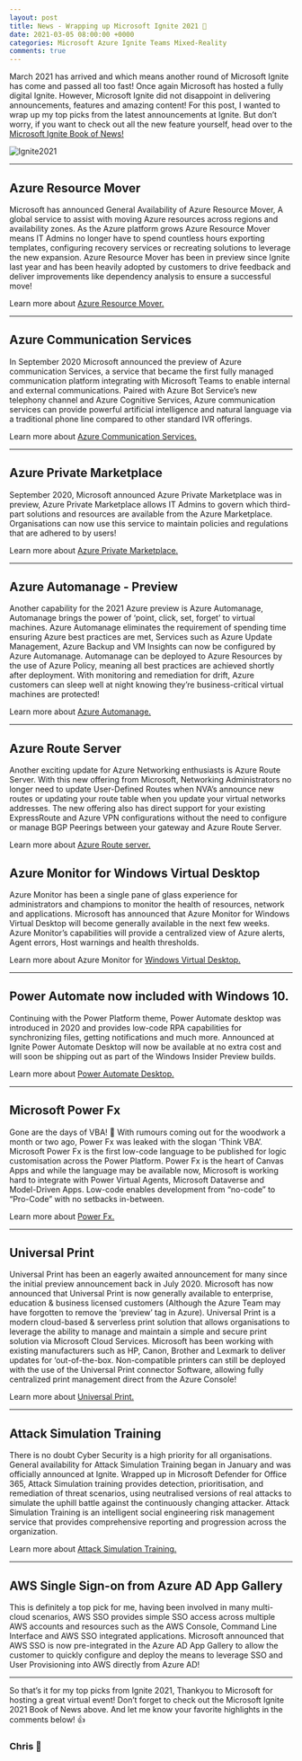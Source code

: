 ```yaml
---
layout: post
title: News - Wrapping up Microsoft Ignite 2021 🙌
date: 2021-03-05 08:00:00 +0000
categories: Microsoft Azure Ignite Teams Mixed-Reality
comments: true
---
```


March 2021 has arrived and which means another round of Microsoft Ignite has come and passed all too fast! Once again Microsoft has hosted a fully digital Ignite. However, Microsoft Ignite did not disappoint in delivering announcements, features and amazing content! For this post, I wanted to wrap up my top picks from the latest announcements at Ignite. But don’t worry, if you want to check out all the new feature yourself, head over to the [Microsoft Ignite Book of News!](https://news.microsoft.com/ignite-march-2021-book-of-news/?_lrsc=9e87c11a-b95f-4035-8e10-a54ad7442a35)

![Ignite2021](/assets/03/Microsoft-Ignite-Logo.png)

<hr>

## Azure Resource Mover 
Microsoft has announced General Availability of Azure Resource Mover, A global service to assist with moving Azure resources across regions and availability zones. As the Azure platform grows Azure Resource Mover means IT Admins no longer have to spend countless hours exporting templates, configuring recovery services or recreating solutions to leverage the new expansion. Azure Resource Mover has been in preview since Ignite last year and has been heavily adopted by customers to drive feedback and deliver improvements like dependency analysis to ensure a successful move! 

Learn more about [Azure Resource Mover.](https://docs.microsoft.com/en-us/azure/resource-mover/overview)

<hr>

## Azure Communication Services
In September 2020 Microsoft announced the preview of Azure communication Services, a service that became the first fully managed communication platform integrating with Microsoft Teams to enable internal and external communications. Paired with Azure Bot Service’s new telephony channel and Azure Cognitive Services, Azure communication services can provide powerful artificial intelligence and natural language via a traditional phone line compared to other standard IVR offerings.

Learn more about [Azure Communication Services.](https://docs.microsoft.com/en-us/azure/communication-services/overview)

<hr>

## Azure Private Marketplace
September 2020, Microsoft announced Azure Private Marketplace was in preview, Azure Private Marketplace allows IT Admins to govern which third-part solutions and resources are available from the Azure Marketplace. Organisations can now use this service to maintain policies and regulations that are adhered to by users!

Learn more about [Azure Private Marketplace.](https://docs.microsoft.com/en-us/marketplace/create-manage-private-azure-marketplace)

<hr>

## Azure Automanage - Preview
Another capability for the 2021 Azure preview is Azure Automanage, Automanage brings the power of ‘point, click, set, forget’ to virtual machines. Azure Automanage eliminates the requirement of spending time ensuring Azure best practices are met, Services such as Azure Update Management, Azure Backup and VM Insights can now be configured by Azure Automanage. Automanage can be deployed to Azure Resources by the use of Azure Policy, meaning all best practices are achieved shortly after deployment. With monitoring and remediation for drift, Azure customers can sleep well at night knowing they’re business-critical virtual machines are protected! 

Learn more about [Azure Automanage.](https://docs.microsoft.com/en-gb/azure/automanage/automanage-virtual-machines)

<hr>

## Azure Route Server 
Another exciting update for Azure Networking enthusiasts is Azure Route Server. With this new offering from Microsoft, Networking Administrators no longer need to update User-Defined Routes when NVA’s announce new routes or updating your route table when you update your virtual networks addresses. The new offering also has direct support for your existing  ExpressRoute and Azure VPN configurations without the need to configure or manage BGP Peerings between your gateway and Azure Route Server.

Learn more about [Azure Route server.](https://docs.microsoft.com/en-us/azure/route-server)

## Azure Monitor for Windows Virtual Desktop
Azure Monitor has been a single pane of glass experience for administrators and champions to monitor the health of resources, network and applications. Microsoft has announced that Azure Monitor for Windows Virtual Desktop will become generally available in the next few weeks. Azure Monitor’s capabilities will provide a centralized view of Azure alerts, Agent errors, Host warnings and health thresholds. 

Learn more about Azure Monitor for [Windows Virtual Desktop.](https://docs.microsoft.com/en-us/azure/virtual-desktop/azure-monitor)

<hr>

## Power Automate now included with Windows 10. 
Continuing with the Power Platform theme, Power Automate desktop was introduced in 2020 and provides low-code RPA capabilities for synchronizing files, getting notifications and much more. Announced at Ignite Power Automate Desktop will now be available at no extra cost and will soon be shipping out as part of the Windows Insider Preview builds.

Learn more about [Power Automate Desktop.](https://flow.microsoft.com/en-us/blog/automate-tasks-with-power-automate-desktop-for-windows-10-no-additional-cost)

<hr>

## Microsoft Power Fx 
Gone are the days of VBA! 🎉 
With rumours coming out for the woodwork a month or two ago, Power Fx was leaked with the slogan ‘Think VBA’. Microsoft Power Fx is the first low-code language to be published for logic customisation across the Power Platform. Power Fx is the heart of Canvas Apps and while the language may be available now, Microsoft is working hard to integrate with Power Virtual Agents, Microsoft Dataverse and Model-Driven Apps. Low-code enables development from “no-code” to “Pro-Code” with no setbacks in-between. 

Learn more about [Power Fx.](https://powerapps.microsoft.com/en-us/blog/what-is-microsoft-power-fx)

<hr>

## Universal Print
Universal Print has been an eagerly awaited announcement for many since the initial preview announcement back in July 2020. Microsoft has now announced that Universal Print is now generally available to enterprise, education & business licensed customers (Although the Azure Team may have forgotten to remove the ‘preview’ tag in Azure). Universal Print is a modern cloud-based & serverless print solution that allows organisations to leverage the ability to manage and maintain a simple and secure print solution via Microsoft Cloud Services. Microsoft has been working with existing manufacturers such as HP, Canon, Brother and Lexmark to deliver updates for ‘out-of-the-box. Non-compatible printers can still be deployed with the use of the Universal Print connector Software, allowing fully centralized print management direct from the Azure Console! 

Learn more about [Universal Print.](https://docs.microsoft.com/en-us/universal-print/fundamentals/universal-print-whatis) 

<hr>

## Attack Simulation Training 
There is no doubt Cyber Security is a high priority for all organisations. General availability for Attack Simulation Training began in January and was officially announced at Ignite. Wrapped up in Microsoft Defender for Office 365, Attack Simulation training provides detection, prioritisation, and remediation of threat scenarios, using neutralised versions of real attacks to simulate the uphill battle against the continuously changing attacker. Attack Simulation Training is an intelligent social engineering risk management service that provides comprehensive reporting and progression across the organization. 

Learn more about [Attack Simulation Training.](https://techcommunity.microsoft.com/t5/microsoft-security-and/attack-simulation-training-in-microsoft-defender-for-office-365/ba-p/2037291)

<hr>

## AWS Single Sign-on from Azure AD App Gallery 
This is definitely a top pick for me, having been involved in many multi-cloud scenarios, AWS SSO provides simple SSO access across multiple AWS accounts and resources such as the AWS Console, Command Line Interface and AWS SSO integrated applications. Microsoft announced that AWS SSO is now pre-integrated in the Azure AD App Gallery to allow the customer to quickly configure and deploy the means to leverage SSO and User Provisioning into AWS directly from Azure AD!

<hr>

So that’s it for my top picks from Ignite 2021, Thankyou to Microsoft for hosting a great virtual event! Don’t forget to check out the Microsoft Ignite 2021 Book of News above. And let me know your favorite highlights in the comments below! 👍

### Chris 👋











